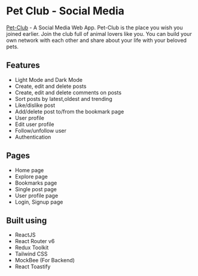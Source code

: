 # Pet Club - Social Media

[Pet-Club](https://pet-club.vercel.app/) - A Social Media Web App. Pet-Club is the place you wish you joined earlier. Join the club full of animal lovers like you. You can build your own network with each other and share about your life with your beloved pets.

## Features

- Light Mode and Dark Mode
- Create, edit and delete posts
- Create, edit and delete comments on posts
- Sort posts by latest,oldest and trending
- Like/dislike post
- Add/delete post to/from the bookmark page
- User profile
- Edit user profile
- Follow/unfollow user
- Authentication

## Pages

- Home page
- Explore page
- Bookmarks page
- Single post page
- User profile page
- Login, Signup page

## Built using

- ReactJS
- React Router v6
- Redux Toolkit
- Tailwind CSS
- MockBee (For Backend)
- React Toastify
